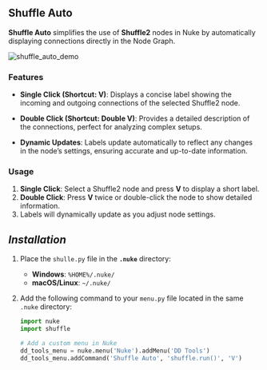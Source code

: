 ## Shuffle Auto

**Shuffle Auto** simplifies the use of **Shuffle2** nodes in Nuke by automatically displaying connections directly in the Node Graph.

![shuffle_auto_demo](https://github.com/user-attachments/assets/6bc66fc8-3e3b-4e3c-8cb2-422f76404d77)

### Features

- **Single Click (Shortcut: V)**: 
  Displays a concise label showing the incoming and outgoing connections of the selected Shuffle2 node.
  
- **Double Click (Shortcut: Double V)**: 
  Provides a detailed description of the connections, perfect for analyzing complex setups.

- **Dynamic Updates**: 
  Labels update automatically to reflect any changes in the node’s settings, ensuring accurate and up-to-date information.

### Usage

1. **Single Click**: Select a Shuffle2 node and press **V** to display a short label.
2. **Double Click**: Press **V** twice or double-click the node to show detailed information.
3. Labels will dynamically update as you adjust node settings.

## ***Installation***

1. Place the `shulle.py` file in the **`.nuke`** directory:
   - **Windows**: `%HOME%/.nuke/`
   - **macOS/Linux**: `~/.nuke/`

2. Add the following command to your `menu.py` file located in the same `.nuke` directory:

   ```python
   import nuke
   import shuffle

   # Add a custom menu in Nuke
   dd_tools_menu = nuke.menu('Nuke').addMenu('DD Tools')
   dd_tools_menu.addCommand('Shuffle Auto', 'shuffle.run()', 'V')

